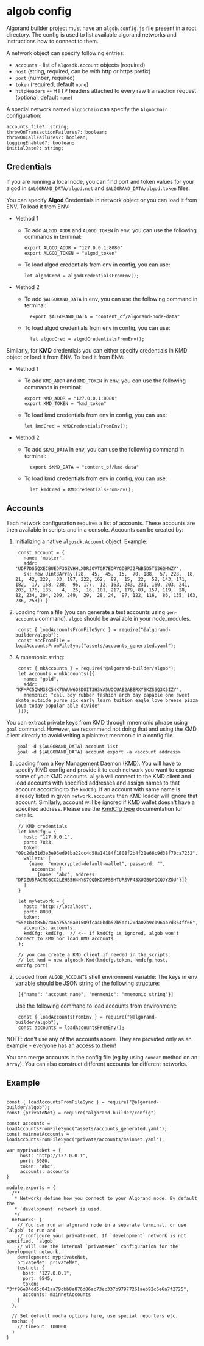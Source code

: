 # algob config

Algorand builder project must have an `algob.config.js` file present in a root directory.
The config is used to list available algorand networks and instructions how to connect to them.

A network object can specify following entries:

+ `accounts` - list of `algosdk.Account` objects (required)
+ `host` (string, required, can be with http or https prefix)
+ `port` (number, required)
+ `token` (required, default `none`)
+ `httpHeaders` -- HTTP headers attached to every raw transaction request (optional, default `none`)

A special network named `algobchain` can specify the `AlgobChain` configuration:

```
accounts_file?: string;
throwOnTransactionFailures?: boolean;
throwOnCallFailures?: boolean;
loggingEnabled?: boolean;
initialDate?: string;
```

## Credentials

If you are running a local node, you can find port and token values for your algod in `$ALGORAND_DATA/algod.net` and `$ALGORAND_DATA/algod.token` files.

You can specify **Algod** Credentials in network object or you can load it from ENV.
To load it from ENV:

- Method 1

  - To add `ALGOD_ADDR` and `ALGOD_TOKEN` in env, you can use the following commands in terminal:

        export ALGOD_ADDR = "127.0.0.1:8080"
        export ALGOD_TOKEN = "algod_token"

  - To load algod credentials from env in config, you can use:

        let algodCred = algodCredentialsFromEnv();

- Method 2

  - To add `$ALGORAND_DATA` in env, you can use the following command in terminal:

          export $ALGORAND_DATA = "content_of/algorand-node-data"

  - To load algod credentials from env in config, you can use:

          let algodCred = algodCredentialsFromEnv();

Similarly, for **KMD** credentials you can either specify credentials in KMD object or load it from ENV.
To load it from ENV:

- Method 1

  - To add `KMD_ADDR` and `KMD_TOKEN` in env, you can use the following commands in terminal:

        export KMD_ADDR = "127.0.0.1:8080"
        export KMD_TOKEN = "kmd_token"

  - To load kmd credentials from env in config, you can use:

        let kmdCred = KMDCredentialsFromEnv();

- Method 2

  - To add `$KMD_DATA` in env, you can use the following command in terminal:

          export $KMD_DATA = "content_of/kmd-data"

  - To load kmd credentials from env in config, you can use:

          let kmdCred = KMDCredentialsFromEnv();


## Accounts

Each network configuration requires a list of accounts. These accounts are then available in scripts and in a console. Accounts can be created by:

1. Initializing a native `algosdk.Account` object. Example:

        const account = {
          name: 'master',
          addr: 'UDF7DS5QXECBUEDF3GZVHHLXDRJOVTGR7EORYGDBPJ2FNB5D5T636QMWZY',
          sk: new Uint8Array([28,  45,  45,  15,  70, 188,  57, 228,  18,  21,  42, 228,  33, 187, 222, 162,  89,  15,  22,  52, 143, 171, 182,  17, 168, 238,  96, 177,  12, 163, 243, 231, 160, 203, 241, 203, 176, 185,   4,  26,  16, 101, 217, 179, 83, 157, 119,  28,  82, 234, 204, 209, 249,  29,  28, 24,  97, 122, 116,  86, 135, 163, 236, 253]) }

1. Loading from a file (you can generate a test accounts using `gen-accounts` command). `algob` should be available in your node_modules.

        const { loadAccountsFromFileSync } = require("@algorand-builder/algob");
        const accFromFile = loadAccountsFromFileSync("assets/accounts_generated.yaml");

1. A mnemonic string:

        const { mkAccounts } = require("@algorand-builder/algob");
        let accounts = mkAccounts([{
          name: "gold",
          addr: "KFMPC5QWM3SC54X7UWUW6OSDOIT3H3YA5UOCUAE2ABERXYSKZS5Q3X5IZY",
          mnemonic: "call boy rubber fashion arch day capable one sweet skate outside purse six early learn tuition eagle love breeze pizza loud today popular able divide"
        }]);

  You can extract private keys from KMD through mnemonic phrase using `goal` command. However, we recommend not doing that and using the KMD client directly to avoid writing a plaintext menmonic in a config file.

        goal -d $(ALGORAND_DATA) account list
        goal -d $(ALGORAND_DATA) account export -a <account address>

1. Loading from a Key Management Daemon (KMD).
   You will have to specify KMD config and provide it to each network you want to expose some
   of your KMD accounts. `algob` will connect to the KMD client and load accounts with
   specified addresses and assign names to that account according to the `kmdCfg`. If an
   account with same name is already listed in given `network.accounts` then KMD loader will
   ignore that account. Similarly, account will be ignored if KMD wallet doesn't have a
   specified address.
   Please see the [KmdCfg type](https://scale-it.github.io/algorand-builder/interfaces/_types_.kmdcfg.html) documentation for details.

        // KMD credentials
        let kmdCfg = {
          host: "127.0.0.1",
          port: 7833,
          token: "09c2da31d3e3e96ed98ba22cc4d58a14184f1808f2b4f21e66c9d38f70ca7232",
          wallets: [
            {name: "unencrypted-default-wallet", password: "",
             accounts: [
               {name: "abc", address: "DFDZU5FACMC6CC2LEHB5H4HYS7OQDKDXP5SHTURSVF43XUGBQVQCQJYZOU"}]}
          ]
        }

        let myNetwork = {
          host: "http://localhost",
          port: 8080,
          token: "55e1b3b85b7ca6a755a6a01509fca40bdb52b5dc120da07b9c196ab7d364ff66",
          accounts: accounts,
          kmdCfg: kmdCfg,  // <-- if kmdCfg is ignored, algob won't connect to KMD nor load KMD accounts
        };

        // you can create a KMD client if needed in the scripts:
        // let kmd = new algosdk.Kmd(kmdcfg.token, kmdcfg.host, kmdcfg.port)

1. Loaded from `ALGOB_ACCOUNTS` shell environment variable:
    The keys in env variable should be JSON string of the following structure:

        [{"name": "account_name", "menmonic": "mnemonic string"}]

    Use the following command to load accounts from environment:

        const { loadAccountsFromEnv } = require("@algorand-builder/algob");
        const accounts = loadAccountsFromEnv();


NOTE: don't use any of the accounts above. They are provided only as an example - everyone has an access to them!

You can merge accounts in the config file (eg by using `concat` method on an `Array`).
You can also construct different accounts for different networks.


## Example

```

const { loadAccountsFromFileSync } = require("@algorand-builder/algob");
const {privateNet} = require("algorand-builder/config")

const accounts = loadAccountsFromFileSync("assets/accounts_generated.yaml");
const mainnetAccounts = loadAccountsFromFileSync("private/accounts/mainnet.yaml");

var myprivateNet = {
     host: "http://127.0.0.1",
     port: 8080,
     token: "abc",
     accounts: accounts
}

module.exports = {
  /**
   * Networks define how you connect to your Algorand node. By default the
   * `development` network is used.
   */
  networks: {
    // You can run an algorand node in a separate terminal, or use `algob` to run and
    // configure your private-net. If `development` network is not specified, `algob`
    // will use the internal `privateNet` configuration for the development network.
    development: myprivateNet,
    privateNet: privateNet,
    testnet: {
      host: "127.0.0.1",
      port: 9545,
      token: "3ff96e84dd5c041aa79cbb8e876d86ac73ec337b97977261aeb92c6e6a7f2725",
      accounts: mainnetAccounts
    }
  },

  // Set default mocha options here, use special reporters etc.
  mocha: {
    // timeout: 100000
  }
}
```
